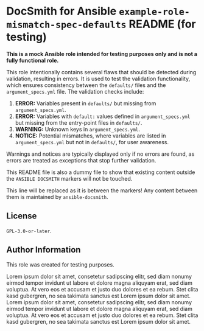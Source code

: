# DocSmith for Ansible `example-role-mismatch-spec-defaults` README (for testing)

**This is a mock Ansible role intended for testing purposes only and is not a fully functional role.**

This role intentionally contains several flaws that should be detected during validation, resulting in errors. It is used to test the validation functionality, which ensures consistency between the `defaults/` files and the `argument_specs.yml` file. The validation checks include:

1. **ERROR:** Variables present in `defaults/` but missing from `argument_specs.yml`.
2. **ERROR:** Variables with `default:` values defined in `argument_specs.yml` but missing from the entry-point files in `defaults/`.
3. **WARNING:** Unknown keys in `argument_specs.yml`.
4. **NOTICE:** Potential mismatches, where variables are listed in `argument_specs.yml` but not in `defaults/`, for user awareness.

Warnings and notices are typically displayed only if no errors are found, as errors are treated as exceptions that stop further validation.


This README file is also a dummy file to show that existing content outside the `ANSIBLE DOCSMITH` markers will not be touched.

<!-- BEGIN ANSIBLE DOCSMITH MAIN -->
This line will be replaced as it is between the markers! Any content between them is maintained by `ansible-docsmith`.
<!-- END ANSIBLE DOCSMITH MAIN -->


## License

`GPL-3.0-or-later`.


## Author Information

This role was created for testing purposes.

Lorem ipsum dolor sit amet, consetetur sadipscing elitr, sed diam nonumy eirmod tempor invidunt ut labore et dolore magna aliquyam erat, sed diam voluptua. At vero eos et accusam et justo duo dolores et ea rebum. Stet clita kasd gubergren, no sea takimata sanctus est Lorem ipsum dolor sit amet. Lorem ipsum dolor sit amet, consetetur sadipscing elitr, sed diam nonumy eirmod tempor invidunt ut labore et dolore magna aliquyam erat, sed diam voluptua. At vero eos et accusam et justo duo dolores et ea rebum. Stet clita kasd gubergren, no sea takimata sanctus est Lorem ipsum dolor sit amet.